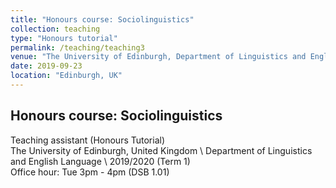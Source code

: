 ```yaml
---
title: "Honours course: Sociolinguistics"
collection: teaching
type: "Honours tutorial"
permalink: /teaching/teaching3
venue: "The University of Edinburgh, Department of Linguistics and English Language"
date: 2019-09-23
location: "Edinburgh, UK"
---
```

## Honours course: Sociolinguistics
Teaching assistant (Honours Tutorial)  
The University of Edinburgh, United Kingdom \\
Department of Linguistics and English Language \\
2019/2020 (Term 1)  
Office hour: Tue 3pm - 4pm (DSB 1.01)
